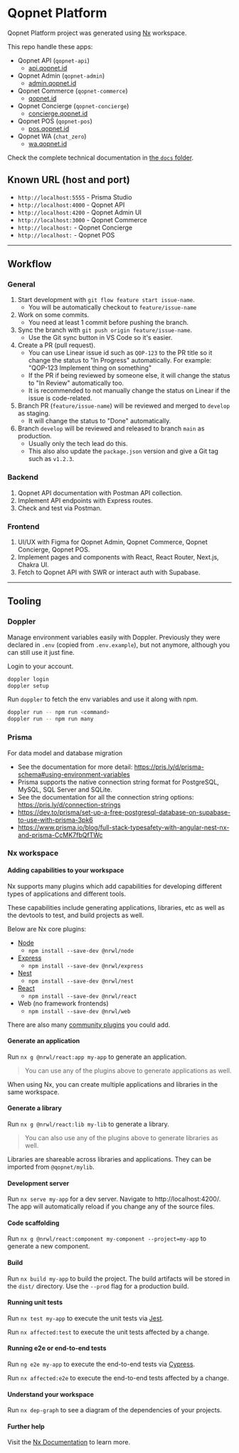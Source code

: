 # Qopnet Platform

Qopnet Platform project was generated using [Nx](https://nx.dev) workspace.

This repo handle these apps:

- Qopnet API (`qopnet-api`)
  - [api.qopnet.id](https://api.qopnet.id)
- Qopnet Admin (`qopnet-admin`)
  - [admin.qopnet.id](https://admin.qopnet.id)
- Qopnet Commerce (`qopnet-commerce`)
  - [qopnet.id](https://qopnet.id)
- Qopnet Concierge (`qopnet-concierge`)
  - [concierge.qopnet.id](https://concierge.qopnet.id)
- Qopnet POS (`qopnet-pos`)
  - [pos.qopnet.id](https://pos.qopnet.id)
- Qopnet WA (`chat_zero`)
  - [wa.qopnet.id](https://wa.qopnet.id)

Check the complete technical documentation in [the `docs` folder](./docs/README.md).

## Known URL (host and port)

- `http://localhost:5555` - Prisma Studio
- `http://localhost:4000` - Qopnet API
- `http://localhost:4200` - Qopnet Admin UI
- `http://localhost:3000` - Qopnet Commerce
- `http://localhost:` - Qopnet Concierge
- `http://localhost:` - Qopnet POS

---

## Workflow

### General

1. Start development with `git flow feature start issue-name`.
   - You will be automatically checkout to `feature/issue-name`
2. Work on some commits.
   - You need at least 1 commit before pushing the branch.
3. Sync the branch with `git push origin feature/issue-name`.
   - Use the Git sync button in VS Code so it's easier.
4. Create a PR (pull request).
   - You can use Linear issue id such as `QOP-123` to the PR title so it change the status to "In Progress" automatically. For example: "QOP-123 Implement thing on something"
   - If the PR if being reviewed by someone else, it will change the status to "In Review" automatically too.
   - It is recommended to not manually change the status on Linear if the issue is code-related.
5. Branch PR (`feature/issue-name`) will be reviewed and merged to `develop` as staging.
   - It will change the status to "Done" automatically.
6. Branch `develop` will be reviewed and released to branch `main` as production.
   - Usually only the tech lead do this.
   - This also also update the `package.json` version and give a Git tag such as `v1.2.3`.

### Backend

1. Qopnet API documentation with Postman API collection.
2. Implement API endpoints with Express routes.
3. Check and test via Postman.

### Frontend

1. UI/UX with Figma for Qopnet Admin, Qopnet Commerce, Qopnet Concierge, Qopnet POS.
2. Implement pages and components with React, React Router, Next.js, Chakra UI.
3. Fetch to Qopnet API with SWR or interact auth with Supabase.

---

## Tooling

### Doppler

Manage environment variables easily with Doppler. Previously they were declared in `.env` (copied from `.env.example`), but not anymore, although you can still use it just fine.

Login to your account.

```sh
doppler login
doppler setup
```

Run `doppler` to fetch the env variables and use it along with npm.

```sh
doppler run -- npm run <command>
doppler run -- npm run many
```

### Prisma

For data model and database migration

- See the documentation for more detail: https://pris.ly/d/prisma-schema#using-environment-variables
- Prisma supports the native connection string format for PostgreSQL, MySQL, SQL Server and SQLite.
- See the documentation for all the connection string options: https://pris.ly/d/connection-strings
- https://dev.to/prisma/set-up-a-free-postgresql-database-on-supabase-to-use-with-prisma-3pk6
- https://www.prisma.io/blog/full-stack-typesafety-with-angular-nest-nx-and-prisma-CcMK7fbQfTWc

### Nx workspace

#### Adding capabilities to your workspace

Nx supports many plugins which add capabilities for developing different types of applications and different tools.

These capabilities include generating applications, libraries, etc as well as the devtools to test, and build projects as well.

Below are Nx core plugins:

- [Node](https://nodejs.org)
  - `npm install --save-dev @nrwl/node`
- [Express](https://expressjs.com)
  - `npm install --save-dev @nrwl/express`
- [Nest](https://nestjs.com)
  - `npm install --save-dev @nrwl/nest`
- [React](https://reactjs.org)
  - `npm install --save-dev @nrwl/react`
- Web (no framework frontends)
  - `npm install --save-dev @nrwl/web`

There are also many [community plugins](https://nx.dev/nx-community) you could add.

#### Generate an application

Run `nx g @nrwl/react:app my-app` to generate an application.

> You can use any of the plugins above to generate applications as well.

When using Nx, you can create multiple applications and libraries in the same workspace.

#### Generate a library

Run `nx g @nrwl/react:lib my-lib` to generate a library.

> You can also use any of the plugins above to generate libraries as well.

Libraries are shareable across libraries and applications. They can be imported from `@qopnet/mylib`.

#### Development server

Run `nx serve my-app` for a dev server. Navigate to http://localhost:4200/. The app will automatically reload if you change any of the source files.

#### Code scaffolding

Run `nx g @nrwl/react:component my-component --project=my-app` to generate a new component.

#### Build

Run `nx build my-app` to build the project. The build artifacts will be stored in the `dist/` directory. Use the `--prod` flag for a production build.

#### Running unit tests

Run `nx test my-app` to execute the unit tests via [Jest](https://jestjs.io).

Run `nx affected:test` to execute the unit tests affected by a change.

#### Running e2e or end-to-end tests

Run `ng e2e my-app` to execute the end-to-end tests via [Cypress](https://www.cypress.io).

Run `nx affected:e2e` to execute the end-to-end tests affected by a change.

#### Understand your workspace

Run `nx dep-graph` to see a diagram of the dependencies of your projects.

#### Further help

Visit the [Nx Documentation](https://nx.dev) to learn more.
